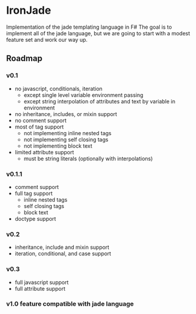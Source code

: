 # IronJade
Implementation of the jade templating language in F#
The goal is to implement all of the jade language, but we are going to start with a modest feature set and work our way up. 
## Roadmap

### v0.1
* no javascript, conditionals, iteration
  * except single level variable environment passing
  * except string interpolation of attributes and text by variable in environment
* no inheritance, includes, or mixin support
* no comment support
* most of tag support
  * not implementing inline nested tags
  * not implementing self closing tags
  * not implementing block text
* limited attribute support
  * must be string literals (optionally with interpolations)
  
### v0.1.1
* comment support
* full tag support
  * inline nested tags
  * self closing tags
  * block text
* doctype support

### v0.2
* inheritance, include and mixin support
* iteration, conditional, and case support

### v0.3
* full javascript support
* full attribute support


### v1.0 feature compatible with jade language
